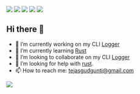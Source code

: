 ![](https://img.shields.io/badge/OS-Linux-informational?style=plastic&logo=linux&logoColor=white&color=2bbc8a)
![](https://img.shields.io/badge/Editor-Kakoune-informational?style=plastic&logo=<LOGO_NAME>&logoColor=white&color=2bbc8a)
![](https://img.shields.io/badge/Code-Python-informational?style=plastic&logo=python&logoColor=white&color=2bbc8a)
![](https://img.shields.io/badge/Code-Rust-informational?style=plastic&logo=rust&logoColor=white&color=2bbc8a)
![](https://img.shields.io/badge/Shell-Bash-informational?style=plastic&logo=gnu-bash&logoColor=white&color=2bbc8a)

## Hi there 👋

- 🔭 I’m currently working on my CLI [Logger](https://github.com/python128/Logger-)
- 🌱 I’m currently learning [Rust](https://www.rust-lang.org/)
- 👯 I’m looking to collaborate on my CLI [Logger](https://github.com/python128/Logger-)
- 🤔 I’m looking for help with [rust](https://rust-lang.org).
- 📫 How to reach me: tejasgudgunti@gmail.com


<img align="center" src="https://github-readme-stats.vercel.app/api/top-langs/?username=python128&theme=<THEME_NAME>" />

